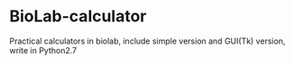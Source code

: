 # BioLab-calculator
Practical calculators in biolab, include simple version and GUI(Tk) version, write in Python2.7
